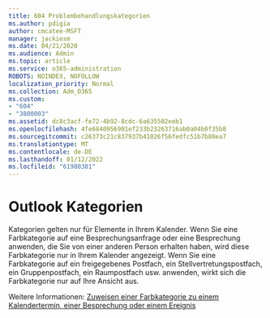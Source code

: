 ```yaml
---
title: 604 Problembehandlungskategorien
ms.author: pdigia
author: cmcatee-MSFT
manager: jackiesm
ms.date: 04/21/2020
ms.audience: Admin
ms.topic: article
ms.service: o365-administration
ROBOTS: NOINDEX, NOFOLLOW
localization_priority: Normal
ms.collection: Adm_O365
ms.custom:
- "604"
- "3800003"
ms.assetid: dc8c3acf-fe72-4b92-8cdc-6a635502eeb1
ms.openlocfilehash: 4fe6840956901ef233b23263716ab0a04b0f35b8
ms.sourcegitcommit: c26373c21c837937b41026f56fedfc51b7b80ea7
ms.translationtype: MT
ms.contentlocale: de-DE
ms.lasthandoff: 01/12/2022
ms.locfileid: "61980381"
---
```

# <a name="outlook-categories"></a>Outlook Kategorien

Kategorien gelten nur für Elemente in Ihrem Kalender. Wenn Sie eine Farbkategorie auf eine Besprechungsanfrage oder eine Besprechung anwenden, die Sie von einer anderen Person erhalten haben, wird diese Farbkategorie nur in Ihrem Kalender angezeigt.  Wenn Sie eine Farbkategorie auf ein freigegebenes Postfach, ein Stellvertretungspostfach, ein Gruppenpostfach, ein Raumpostfach usw. anwenden, wirkt sich die Farbkategorie nur auf Ihre Ansicht aus.

Weitere Informationen: [Zuweisen einer Farbkategorie zu einem Kalendertermin, einer Besprechung oder einem Ereignis](https://support.microsoft.com/office/750596d9-707d-4412-8c0e-7fdc0fc52527)

